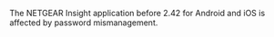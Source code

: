 The NETGEAR Insight application before 2.42 for Android and iOS is affected by password mismanagement.